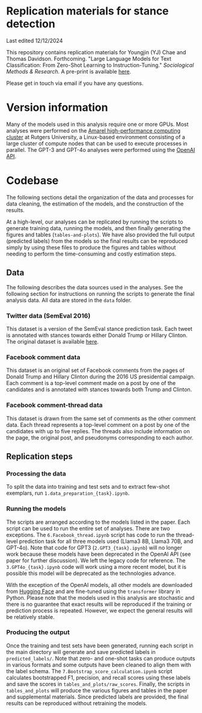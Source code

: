 # Replication materials for stance detection

Last edited 12/12/2024

This repository contains replication materials for Youngjin (YJ) Chae and Thomas Davidson. Forthcoming. "Large Language Models for Text Classification: From Zero-Shot Learning to Instruction-Tuning." *Sociological Methods & Research.* A pre-print is available [here](https://osf.io/preprints/socarxiv/sthwk).

Please get in touch via email if you have any questions.

# Version information

Many of the models used in this analysis require one or more GPUs. Most analyses were performed on the [Amarel high-performance computing cluster](https://oarc.rutgers.edu/resources/amarel/) at Rutgers University, a Linux-based environment consisting of a large cluster of compute nodes that can be used to execute processes in parallel. The GPT-3 and GPT-4o analyses were performed using the [OpenAI API](https://platform.openai.com/docs/overview).

# Codebase
The following sections detail the organization of the data and processes for data cleaning, the estimation of the models, and the construction of the results.

At a high-level, our analyses can be replicated by running the scripts to generate training data, running the models, and then finally generating the figures and tables (`tables-and-plots`). We have also provided the full output (predicted labels) from the models so the final results can be reproduced simply by using these files to produce the figures and tables without needing to perform the time-consuming and costly estimation steps.

## Data

The following describes the data sources used in the analyses. See the following section for instructions on running the scripts to generate the final analysis data. All data are stored in the `data` folder. 

### Twitter data (SemEval 2016)
This dataset is a version of the SemEval stance prediction task. Each tweet is annotated with stances towards either Donald Trump or Hillary Clinton. The original dataset is available [here](https://alt.qcri.org/semeval2016/task6/). 

### Facebook comment data
This dataset is an original set of Facebook comments from the pages of Donald Trump and Hillary Clinton during the 2016 US presidential campaign. Each comment is a top-level comment made on a post by one of the candidates and is annotated with stances towards both Trump and Clinton.

### Facebook comment-thread data
This dataset is drawn from the same set of comments as the other comment data. Each thread represents a top-level comment on a post by one of the candidates with up to five replies. The threads also include information on the page, the original post, and pseudonyms corresponding to each author.

## Replication steps

### Processing the data
To split the data into training and test sets and to extract few-shot exemplars, run `1.data_preparation_{task}.ipynb`.

### Running the models

The scripts are arranged according to the models listed in the paper. Each script can be used to run the entire set of analyses. There are two exceptions. The `6.Facebook_thread.ipynb` script has code to run the thread-level prediction task for all three models used (Llama3 8B, Llama3 70B, and GPT-4o). Note that code for GPT3 (`2.GPT3_{task}.ipynb`) will no longer work because these models have been deprecated in the OpenAI API (see paper for further discussion). We left the legacy code for reference. The `3.GPT4o_{task}.ipynb` code will work using a more recent model, but it is possible this model will be deprecated as the technologies advance.

With the exception of the OpenAI models, all other models are downloaded from [Hugging Face](https://huggingface.co/models) and are fine-tuned using the `transformer` library in Python. Please note that the models used in this analysis are stochastic and there is no guarantee that exact results will be reproduced if the training or prediction process is repeated. However, we expect the general results will be relatively stable.

### Producing the output
Once the training and test sets have been generated, running each script in the main directory will generate and save predicted labels in `predicted_labels/`. Note that zero- and one-shot tasks can produce outputs in various formats and some outputs have been cleaned to align them with the label schema. The `7.Bootstrap_score_calculation.ipynb` script calculates bootstrapped F1, precision, and recall scores using these labels and save the scores in `tables_and_plots/raw_scores`. Finally, the scripts in `tables_and_plots` will produce the various figures and tables in the paper and supplemental materials. Since predicted labels are provided, the final results can be reproduced without retraining the models.
